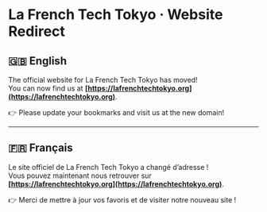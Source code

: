 # La French Tech Tokyo · Website Redirect

## 🇬🇧 English

The official website for La French Tech Tokyo has moved!  
You can now find us at **[https://lafrenchtechtokyo.org](https://lafrenchtechtokyo.org)**.

👉 Please update your bookmarks and visit us at the new domain!

---

## 🇫🇷 Français

Le site officiel de La French Tech Tokyo a changé d’adresse !  
Vous pouvez maintenant nous retrouver sur **[https://lafrenchtechtokyo.org](https://lafrenchtechtokyo.org)**.

👉 Merci de mettre à jour vos favoris et de visiter notre nouveau site !